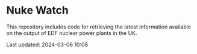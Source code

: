 # Nuke Watch

This repository includes code for retrieving the latest information available on the output of EDF nuclear power plants in the UK.

Last updated: 2024-03-06 10:08